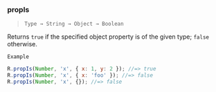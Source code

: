 ### propIs

> `Type → String → Object → Boolean`

Returns `true` if the specified object property is of the given type; `false` otherwise.

`Example`

```js
R.propIs(Number, 'x', { x: 1, y: 2 }); //=> true
R.propIs(Number, 'x', { x: 'foo' }); //=> false
R.propIs(Number, 'x', {}); //=> false
```
